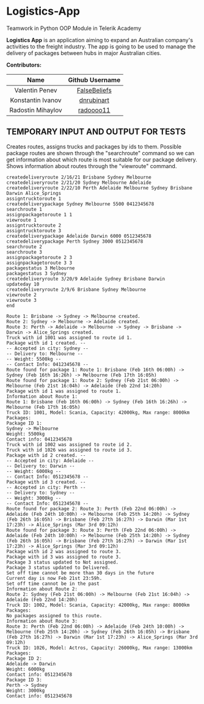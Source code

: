 # Logistics-App

Teamwork in Python OOP Module in Telerik Academy

**Logistics App** is an application aiming to expand an Australian company's activities to the freight industry. The app is going to be used to manage the delivery of packages between hubs in major Australian cities.

**Contributors:**

|       Name            |                   Github Username                 |
|:---------------------:|:-------------------------------------------------:|
| Valentin Penev        | [FalseBeliefs](https://github.com/FalseBeliefs)   |
| Konstantin Ivanov     | [dnrubinart](https://github.com/dnrubinart)       |
| Radostin Mihaylov     | [radoooo11](https://github.com/radoooo11)         |


## **TEMPORARY INPUT AND OUTPUT FOR TESTS**

Creates routes, assigns trucks and packages by ids to them. Possible package routes are shown through the "searchroute" command so we can get information about which route is most suitable for our package delivery. Shows information about routes through the "viewroute" command.
```
createdeliveryroute 2/16/21 Brisbane Sydney Melbourne
createdeliveryroute 2/21/20 Sydney Melbourne Adelaide
createdeliveryroute 2/22/10 Perth Adelaide Melbourne Sydney Brisbane Darwin Alice_Springs
assigntrucktoroute 1
createdeliverypackage Sydney Melbourne 5500 0412345678
searchroute 1
assignpackagetoroute 1 1
viewroute 1
assigntrucktoroute 2
assigntrucktoroute 3
createdeliverypackage Adelaide Darwin 6000 0512345678
createdeliverypackage Perth Sydney 3000 0512345678
searchroute 2
searchroute 3
assignpackagetoroute 2 3
assignpackagetoroute 3 3
packagestatus 3 Melbourne
packagestatus 3 Sydney
createdeliveryroute 3/20/9 Adelaide Sydney Brisbane Darwin
updateday 10
createdeliveryroute 2/9/6 Brisbane Sydney Melbourne
viewroute 2
viewroute 3
end
```

```
Route 1: Brisbane -> Sydney -> Melbourne created.
Route 2: Sydney -> Melbourne -> Adelaide created.
Route 3: Perth -> Adelaide -> Melbourne -> Sydney -> Brisbane -> Darwin -> Alice_Springs created.
Truck with id 1001 was assigned to route id 1.
Package with id 1 created. --
-- Accepted in city: Sydney --
-- Delivery to: Melbourne --
-- Weight: 5500kg --
-- Contact Info: 0412345678 --
Route found for package 1: Route 1: Brisbane (Feb 16th 06:00h) -> Sydney (Feb 16th 16:26h) -> Melbourne (Feb 17th 16:05h)
Route found for package 1: Route 2: Sydney (Feb 21st 06:00h) -> Melbourne (Feb 21st 16:04h) -> Adelaide (Feb 22nd 14:20h)
Package with id 1 was assigned to route 1.
Information about Route 1:
Route 1: Brisbane (Feb 16th 06:00h) -> Sydney (Feb 16th 16:26h) -> Melbourne (Feb 17th 16:05h)
Truck ID: 1001, Model: Scania, Capacity: 42000kg, Max range: 8000km
Packages:
Package ID 1:
Sydney -> Melbourne
Weight: 5500kg
Contact info: 0412345678
Truck with id 1002 was assigned to route id 2.
Truck with id 1026 was assigned to route id 3.
Package with id 2 created. --
-- Accepted in city: Adelaide --
-- Delivery to: Darwin --
-- Weight: 6000kg --
-- Contact Info: 0512345678 --
Package with id 3 created. --
-- Accepted in city: Perth --
-- Delivery to: Sydney --
-- Weight: 3000kg --
-- Contact Info: 0512345678 --
Route found for package 2: Route 3: Perth (Feb 22nd 06:00h) -> Adelaide (Feb 24th 10:00h) -> Melbourne (Feb 25th 14:20h) -> Sydney (Feb 26th 16:05h) -> Brisbane (Feb 27th 16:27h) -> Darwin (Mar 1st 17:23h) -> Alice_Springs (Mar 3rd 09:12h)
Route found for package 3: Route 3: Perth (Feb 22nd 06:00h) -> Adelaide (Feb 24th 10:00h) -> Melbourne (Feb 25th 14:20h) -> Sydney (Feb 26th 16:05h) -> Brisbane (Feb 27th 16:27h) -> Darwin (Mar 1st 17:23h) -> Alice_Springs (Mar 3rd 09:12h)
Package with id 2 was assigned to route 3.
Package with id 3 was assigned to route 3.
Package 3 status updated to Not assigned.
Package 3 status updated to Delivered.
Set off time cannot be more than 30 days in the future
Current day is now Feb 21st 23:59h.
Set off time cannot be in the past
Information about Route 2:
Route 2: Sydney (Feb 21st 06:00h) -> Melbourne (Feb 21st 16:04h) -> Adelaide (Feb 22nd 14:20h)
Truck ID: 1002, Model: Scania, Capacity: 42000kg, Max range: 8000km
Packages:
No packages assigned to this route.
Information about Route 3:
Route 3: Perth (Feb 22nd 06:00h) -> Adelaide (Feb 24th 10:00h) -> Melbourne (Feb 25th 14:20h) -> Sydney (Feb 26th 16:05h) -> Brisbane (Feb 27th 16:27h) -> Darwin (Mar 1st 17:23h) -> Alice_Springs (Mar 3rd 09:12h)
Truck ID: 1026, Model: Actros, Capacity: 26000kg, Max range: 13000km
Packages:
Package ID 2:
Adelaide -> Darwin
Weight: 6000kg
Contact info: 0512345678
Package ID 3:
Perth -> Sydney
Weight: 3000kg
Contact info: 0512345678
```